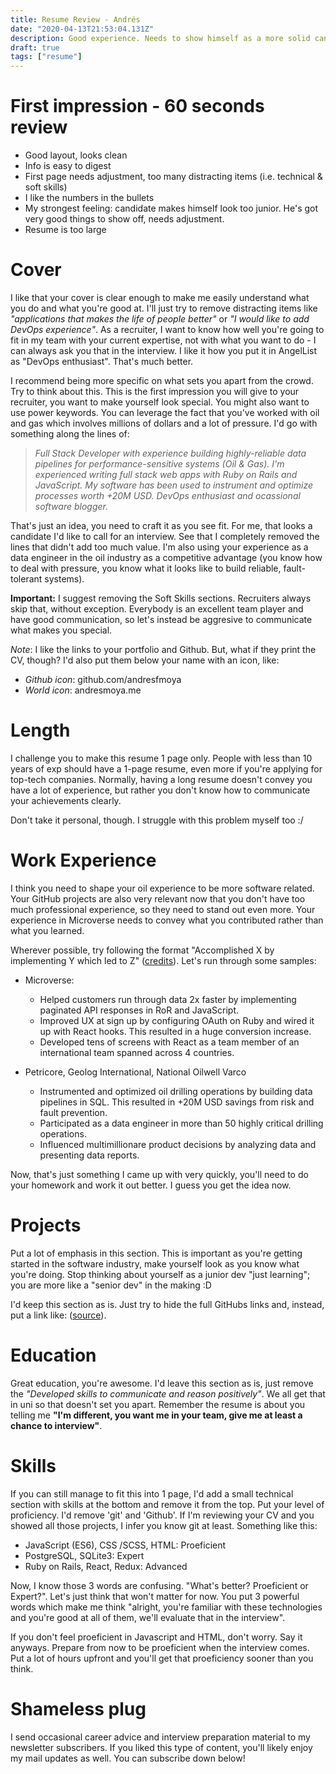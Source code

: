 ```yaml
---
title: Resume Review - Andrés
date: "2020-04-13T21:53:04.131Z"
description: Good experience. Needs to show himself as a more solid candidate.
draft: true
tags: ["resume"]
---
```


# First impression - 60 seconds review

- Good layout, looks clean
- Info is easy to digest
- First page needs adjustment, too many distracting items (i.e. technical & soft skills)
- I like the numbers in the bullets
- My strongest feeling: candidate makes himself look too junior. He's got very good things to show off, needs adjustment.
- Resume is too large

# Cover

I like that your cover is clear enough to make me easily understand what you do and what you're good at. I'll just try to remove distracting items like *"applications that makes the life of people better"* or *"I would like to add DevOps experience"*. As a recruiter, I want to know how well you're going to fit in my team with your current expertise, not with what you want to do - I can always ask you that in the interview. I like it how you put it in AngelList as "DevOps enthusiast". That's much better.

I recommend being more specific on what sets you apart from the crowd. Try to think about this. This is the first impression you will give to your recruiter, you want to make yourself look special. You might also want to use power keywords. You can leverage the fact that you've worked with oil and gas which involves millions of dollars and a lot of pressure. I'd go with something along the lines of:

> *Full Stack Developer with experience building highly-reliable data pipelines for performance-sensitive systems (Oil & Gas). I'm experienced writing full stack web apps with Ruby on Rails and JavaScript. My software has been used to instrument and optimize processes worth +20M USD. DevOps enthusiast and ocassional software blogger.*

That's just an idea, you need to craft it as you see fit. For me, that looks a candidate I'd like to call for an interview. See that I completely removed the lines that didn't add too much value. I'm also using your experience as a data engineer in the oil industry as a competitive advantage (you know how to deal with pressure, you know what it looks like to build reliable, fault-tolerant systems).

**Important:** I suggest removing the Soft Skills sections. Recruiters always skip that, without exception. Everybody is an excellent team player and have good communication, so let's instead be aggresive to communicate what makes you special.

*Note*: I like the links to your portfolio and Github. But, what if they print the CV, though? I'd also put them below your name with an icon, like:
  - *Github icon*: github.com/andresfmoya
  - *World icon*: andresmoya.me

# Length

I challenge you to make this resume 1 page only. People with less than 10 years of exp should have a 1-page resume, even more if you're applying for top-tech companies. Normally, having a long resume doesn't convey you have a lot of experience, but rather you don't know how to communicate your achievements clearly.

Don't take it personal, though. I struggle with this problem myself too :/

# Work Experience

I think you need to shape your oil experience to be more software related. Your GitHub projects are also very relevant now that you don't have too much professional experience, so they need to stand out even more. Your experience in Microverse needs to convey what you contributed rather than what you learned.

Wherever possible, try following the format "Accomplished X by implementing Y which led to Z" ([credits](https://www.amazon.com/-/es/Gayle-Laakmann-McDowell/dp/0984782850)). Let's run through some samples:

* Microverse:
  - Helped customers run through data 2x faster by implementing paginated API responses in RoR and JavaScript.
  - Improved UX at sign up by configuring OAuth on Ruby and wired it up with React hooks. This resulted in a huge conversion increase.
  - Developed tens of screens with React as a team member of an international team spanned across 4 countries.

* Petricore, Geolog International, National Oilwell Varco
  - Instrumented and optimized oil drilling operations by building data pipelines in SQL. This resulted in +20M USD savings from risk and fault prevention.
  - Participated as a data engineer in more than 50 highly critical drilling operations.
  - Influenced multimillionare product decisions by analyzing data and presenting data reports.

Now, that's just something I came up with very quickly, you'll need to do your homework and work it out better. I guess you get the idea now.

# Projects

Put a lot of emphasis in this section. This is important as you're getting started in the software industry, make yourself look as you know what you're doing. Stop thinking about yourself as a junior dev "just learning"; you are more like a "senior dev" in the making :D

I'd keep this section as is. Just try to hide the full GitHubs links and, instead, put a link like: ([source](https://github.com/AndresFMoya/ror-booking_cinema_frontend)).

# Education

Great education, you're awesome. I'd leave this section as is, just remove the *"Developed skills to communicate and reason positively"*. We all get that in uni so that doesn't set you apart. Remember the resume is about you telling me **"I'm different, you want me in your team, give me at least a chance to interview"**.

# Skills

If you can still manage to fit this into 1 page, I'd add a small technical section with skills at the bottom and remove it from the top. Put your level of proficiency. I'd remove 'git' and 'Github'. If I'm reviewing your CV and you showed all those projects, I infer you know git at least. Something like this:

  - JavaScript (ES6), CSS /SCSS, HTML: Proeficient
  - PostgreSQL, SQLite3: Expert
  - Ruby on Rails, React, Redux: Advanced

Now, I know those 3 words are confusing. "What's better? Proeficient or Expert?". Let's just think that won't matter for now. You put 3 powerful words which make me think "alright, you're familiar with these technologies and you're good at all of them, we'll evaluate that in the interview".

If you don't feel proeficient in Javascript and HTML, don't worry. Say it anyways. Prepare from now to be proeficient when the interview comes. Put a lot of hours upfront and you'll get that proeficiency sooner than you think.

<div class="divider"></div>

# Shameless plug

I send occasional career advice and interview preparation material to my newsletter subscribers. If you liked this type of content, you'll likely enjoy my mail updates as well. You can subscribe down below!
